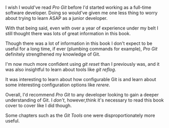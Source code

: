 I wish I would've read _Pro Git_ before I'd started working as a full-time software developer. Doing so would've given me one less thing to worry about trying to learn ASAP as a junior developer.

With that being said, even with over a year of experience under my belt I still thought there was lots of great information in this book.

Though there was a lot of information in this book I don't expect to be useful for a long time, if ever (plumbing commands for example), _Pro Git_ definitely strengthened my knowledge of Git.

I'm now much more confident using _git reset_ than I previously was, and it was also insightful to learn about tools like _git reflog_.

It was interesting to learn about how configurable Git is and learn about some interesting configuration options like _rerere_.

Overall, I'd recommend _Pro Git_ to any developer looking to gain a deeper understanding of Git. I _don't_, however,think it's necessary to read this book cover to cover like I did though.

Some chapters such as the _Git Tools_ one were disproportionately more useful.
